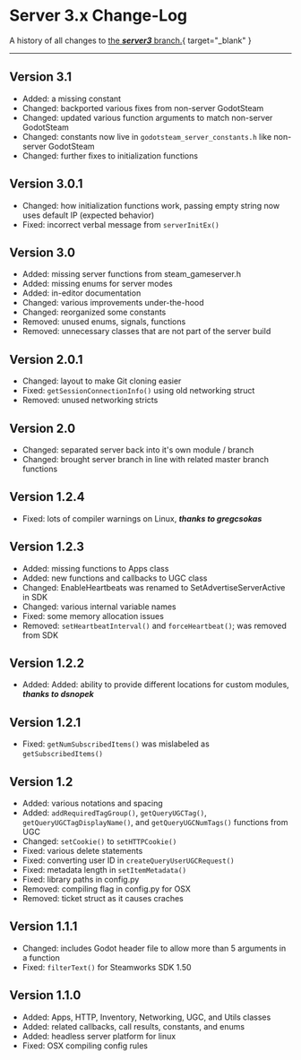 # Server 3.x Change-Log

A history of all changes to [the ***server3*** branch.](https://github.com/CoaguCo-Industries/GodotSteam-Server/tree/godot3){ target="\_blank" }

---

## Version 3.1

- Added: a missing constant
- Changed: backported various fixes from non-server GodotSteam
- Changed: updated various function arguments to match non-server GodotSteam
- Changed: constants now live in `godotsteam_server_constants.h` like non-server GodotSteam
- Changed: further fixes to initialization functions

## Version 3.0.1

- Changed: how initialization functions work, passing empty string now uses default IP (expected behavior)
- Fixed: incorrect verbal message from `serverInitEx()`

## Version 3.0

- Added: missing server functions from steam_gameserver.h
- Added: missing enums for server modes
- Added: in-editor documentation
- Changed: various improvements under-the-hood
- Changed: reorganized some constants
- Removed: unused enums, signals, functions
- Removed: unnecessary classes that are not part of the server build

## Version 2.0.1

* Changed: layout to make Git cloning easier
* Fixed: `getSessionConnectionInfo()` using old networking struct
* Removed: unused networking stricts

## Version 2.0

* Changed: separated server back into it's own module / branch
* Changed: brought server branch in line with related master branch functions

## Version 1.2.4

* Fixed: lots of compiler warnings on Linux, ***thanks to gregcsokas***

## Version 1.2.3

* Added: missing functions to Apps class
* Added: new functions and callbacks to UGC class
* Changed: EnableHeartbeats was renamed to SetAdvertiseServerActive in SDK
* Changed: various internal variable names
* Fixed: some memory allocation issues
* Removed: `setHeartbeatInterval()` and `forceHeartbeat()`; was removed from SDK

## Version 1.2.2

* Added: Added: ability to provide different locations for custom modules, ***thanks to dsnopek***

## Version 1.2.1

* Fixed: `getNumSubscribedItems()` was mislabeled as `getSubscribedItems()`

## Version 1.2

* Added: various notations and spacing
* Added: `addRequiredTagGroup()`, `getQueryUGCTag()`, `getQueryUGCTagDisplayName()`, and `getQueryUGCNumTags()` functions from UGC
* Changed: `setCookie()` to `setHTTPCookie()`
* Fixed: various delete statements
* Fixed: converting user ID in `createQueryUserUGCRequest()`
* Fixed: metadata length in `setItemMetadata()`
* Fixed: library paths in config.py
* Removed: compiling flag in config.py for OSX
* Removed: ticket struct as it causes craches

## Version 1.1.1

* Changed: includes Godot header file to allow more than 5 arguments in a function
* Fixed: `filterText()` for Steamworks SDK 1.50

## Version 1.1.0

* Added: Apps, HTTP, Inventory, Networking, UGC, and Utils classes
* Added: related callbacks, call results, constants, and enums
* Added: headless server platform for linux
* Fixed: OSX compiling config rules
